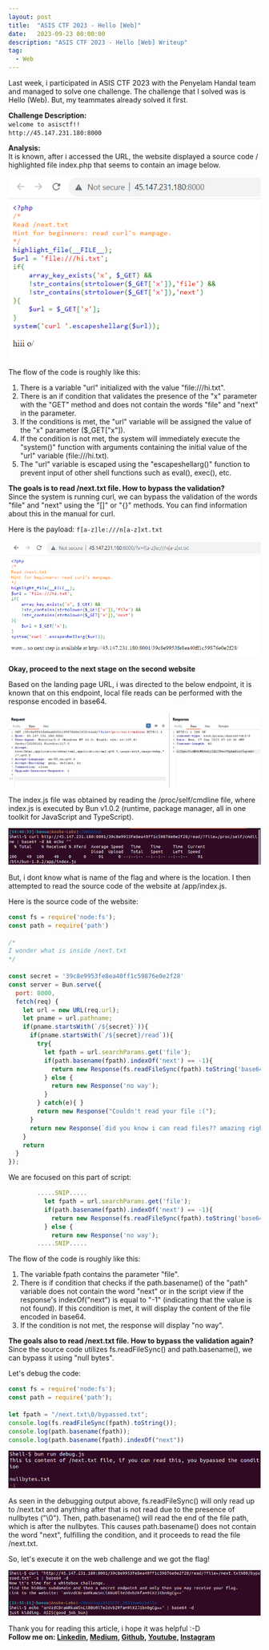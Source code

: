 ```yaml
---
layout: post
title:  "ASIS CTF 2023 - Hello [Web]"
date:   2023-09-23 00:00:00
description: "ASIS CTF 2023 - Hello [Web] Writeup"
tag:
  - Web
---
```


Last week, i participated in ASIS CTF 2023 with the Penyelam Handal team and managed to solve one challenge. The challenge that I solved was is Hello (Web). But, my teammates already solved it first.

**Challenge Description:**\
`welcome to asisctf!!`\
`http://45.147.231.180:8000`

**Analysis:**\
It is known, after i accessed the URL, the website displayed a source code / highlighted file index.php that seems to contain an image below.

![Web1](images/ASISCTF2023_hello1.png)

The flow of the code is roughly like this:
1. There is a variable "url" initialized with the value "file:///hi.txt".
2. There is an if condition that validates the presence of the "x" parameter with the "GET" method and does not contain the words "file" and "next" in the parameter.
3. If the conditions is met, the "url" variable will be assigned the value of the "x" parameter ($_GET["x"]).
4. If the condition is not met, the system will immediately execute the "system()" function with arguments containing the initial value of the "url" variable (file:///hi.txt).
5. The "url" variable is escaped using the "escapeshellarg()" function to prevent input of other shell functions such as eval(), exec(), etc.

**The goals is to read /next.txt file. How to bypass the validation?**\
Since the system is running curl, we can bypass the validation of the words "file" and "next" using the "[]" or "{}" methods. You can find information about this in the manual for curl.

Here is the payload:
`f[a-z]le:///n[a-z]xt.txt`

![Web1 Solved](images/ASISCTF2023_hello2.png)

**Okay, proceed to the next stage on the second website**

Based on the landing page URL, i was directed to the below endpoint, it is known that on this endpoint, local file reads can be performed with the response encoded in base64.

![Web2](images/ASISCTF2023_hello3.png)

The index.js file was obtained by reading the /proc/self/cmdline file, where index.js is executed by Bun v1.0.2 (runtime, package manager, all in one toolkit for JavaScript and TypeScript).

![Web2 cmdline](images/ASISCTF2023_hello4.png)

But, i dont know what is name of the flag and where is the location. I then attempted to read the source code of the website at /app/index.js.

Here is the source code of the website:

``` js
const fs = require('node:fs');
const path = require('path')

/*
I wonder what is inside /next.txt  
*/

const secret = '39c8e9953fe8ea40ff1c59876e0e2f28'
const server = Bun.serve({
  port: 8000,
  fetch(req) {
  	let url = new URL(req.url);
  	let pname = url.pathname;
  	if(pname.startsWith(`/${secret}`)){
      if(pname.startsWith(`/${secret}/read`)){
        try{
          let fpath = url.searchParams.get('file');
          if(path.basename(fpath).indexOf('next') == -1){ 
            return new Response(fs.readFileSync(fpath).toString('base64'));
          } else {
            return new Response('no way');
          }
        } catch(e){ }
        return new Response("Couldn't read your file :(");
      }
      return new Response(`did you know i can read files?? amazing right,,, maybe try /${secret}/read/?file=/proc/self/cmdline`);
    }
    return 
  }
});
```

We are focused on this part of script:

``` js
        .....SNIP.....
          let fpath = url.searchParams.get('file');
          if(path.basename(fpath).indexOf('next') == -1){ 
            return new Response(fs.readFileSync(fpath).toString('base64'));
          } else {
            return new Response('no way');
        .....SNIP.....
```
The flow of the code is roughly like this:
1. The variable fpath contains the parameter "file".
2. There is if condition that checks if the path.basename() of the "path" variable does not contain the word "next" or in the script view if the response's indexOf("next") is equal to "-1" (indicating that the value is not found). If this condition is met, it will display the content of the file encoded in base64.
3. If the condition is not met, the response will display "no way".

**The goals also to read /next.txt file. How to bypass the validation again?**\
Since the source code utilizes fs.readFileSync() and path.basename(), we can bypass it using "null bytes".

Let's debug the code:

``` js
const fs = require('node:fs');
const path = require('path');

let fpath = "/next.txt\0/bypassed.txt";
console.log(fs.readFileSync(fpath).toString());
console.log(path.basename(fpath));
console.log(path.basename(fpath).indexOf("next"))
```

![debug1](images/ASISCTF2023_hello6.png)

As seen in the debugging output above, fs.readFileSync() will only read up to /next.txt and anything after that is not read due to the presence of nullbytes ("\0"). Then, path.basename() will read the end of the file path, which is after the nullbytes. This causes path.basename() does not contain the word "next", fulfilling the condition, and it proceeds to read the file /next.txt.

So, let's execute it on the web challenge and we got the flag!

![flag](images/ASISCTF2023_hello7.png)

Thank you for reading this article, i hope it was helpful :-D\
**Follow me on: [Linkedin], [Medium], [Github], [Youtube], [Instagram]**

[Linkedin]: https://www.linkedin.com/in/muhammad-ichwan-banua/
[Medium]: https://banua.medium.com
[Github]: https://github.com/banuaa
[Youtube]: https://www.youtube.com/@muhammad.iwn-banua
[Instagram]: https://www.instagram.com/muhammad.iwn